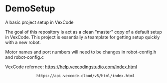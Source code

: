 # DemoSetup
A basic project setup in VexCode

The goal of this repository is act as a clean "master" copy of a default setup in VexCode. This project is essentially a teamplate for getting setup quickly with a new robot.

Motor names and port numbers will need to be changes in robot-config.h and robot-config.c

VexCode refernce: https://help.vexcodingstudio.com/index.html 

                  https://api.vexcode.cloud/v5/html/index.html
